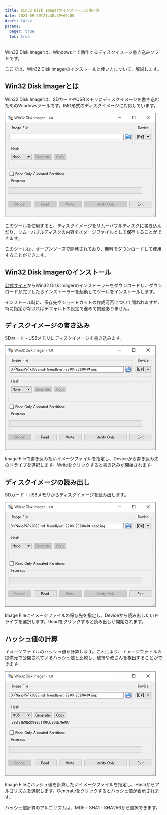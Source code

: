 ```yaml
---
title: Win32 Disk Imagerのインストールと使い方
date: 2024-09-29T21:30:39+09:00
draft: false
params:
  pager: true
  toc: true
---
```


Win32 Disk Imagerは、Windows上で動作するディスクイメージ書き込みソフトです。

ここでは、Win32 Disk Imagerのインストールと使い方について、解説します。

## Win32 Disk Imagerとは

Win32 Disk Imagerは、SDカードやUSBメモリにディスクイメージを書き込むためのWindowsツールです。IMG形式のディスクイメージに対応しています。

![Win32 Disk Imager](images/win32-disk-imager.webp)

このツールを使用すると、ディスクイメージをリムーバブルディスクに書き込んだり、リムーバブルディスクの内容をイメージファイルとして保存することができます。

このツールは、オープンソースで開発されており、無料でダウンロードして使用することができます。

## Win32 Disk Imagerのインストール

[公式サイト](https://sourceforge.net/projects/win32diskimager/)からWin32 Disk Imagerのインストーラーをダウンロードし、ダウンロードが完了したらインストーラーを起動してツールをインストールします。

インストール時に、保存先やショートカットの作成可否について問われますが、特に指定がなければデフォルトの設定で進めて問題ありません。

## ディスクイメージの書き込み

SDカード・USBメモリにディスクイメージを書き込みます。

![Win32 Disk Imager](images/win32-disk-imager-write.webp)

Image Fileで書き込みたいイメージファイルを指定し、Deviceから書き込み先のドライブを選択します。Writeをクリックすると書き込みが開始されます。

## ディスクイメージの読み出し

SDカード・USBメモリからディスクイメージを読み出します。

![Win32 Disk Imager](images/win32-disk-imager-read.webp)

Image Fileにイメージファイルの保存先を指定し、Deviceから読み出したいドライブを選択します。Readをクリックすると読み出しが開始されます。

## ハッシュ値の計算

イメージファイルのハッシュ値を計算します。これにより、イメージファイルの提供元で公開されているハッシュ値と比較し、破損や改ざんを検出することができます。

![Win32 Disk Imager](images/win32-disk-imager-hash.webp)

Image Fileにハッシュ値を計算したいイメージファイルを指定し、Hashからアルゴリズムを選択します。Generateをクリックするとハッシュ値が表示されます。

ハッシュ値計算のアルゴリズムは、MD5・SHA1・SHA256から選択できます。
